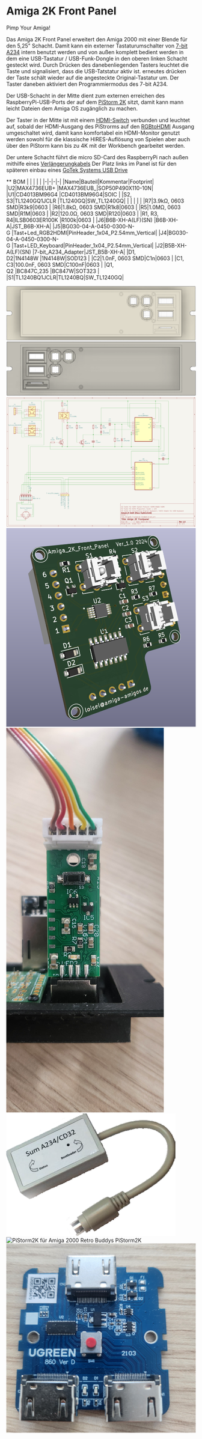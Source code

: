 # Amiga 2K Front Panel
Pimp Your Amiga!

Das Amiga 2K Front Panel erweitert den Amiga 2000 mit einer Blende für den 5,25" Schacht. Damit kann ein externer Tastaturumschalter von [7-bit A234](https://retro.7-bit.pl/?lang=en&go=projekty&name=SUM234) intern benutzt werden und von außen komplett bedient werden in dem eine USB-Tastatur / USB-Funk-Dongle in den oberen linken Schacht gesteckt wird. Durch Drücken des danebenliegenden Tasters leuchtet die Taste und signalisiert, dass die USB-Tatstatur aktiv ist. erneutes drücken der Taste schält wieder auf die angesteckte Original-Tastatur um. Der Taster daneben aktiviert den Programmiermodus des 7-bit A234.


Der USB-Schacht in der Mitte dient zum externen erreichen des RaspberryPi-USB-Ports der auf dem  [PiStorm 2K](https://github.com/captain-amygdala/pistorm) sitzt, damit kann mann leicht Dateien dem Amiga OS zugänglich zu machen.


Der Taster in der Mitte ist mit einem [HDMI-Switch](https://www.amazon.de/dp/B07H7JCCKM) verbunden und leuchtet auf, sobald der HDMI-Ausgang des PiStrorms auf den [RGBtoHDMI](https://github.com/LinuxJedi/AmigaRGBtoHDMI/tree/main/Amiga2000CPLDSlot) Ausgang umgeschaltet wird, damit kann komfortabel ein HDMI-Monitor genutzt werden sowohl für die klassische HIRES-Auflösung von Spielen aber auch über den PiStorm kann bis zu 4K mit der Workbench gearbeitet werden.

Der untere Schacht führt die micro SD-Card des RaspberryPi nach außen mithilfe eines [Verlängerungkabels](https://www.amazon.de/gp/product/B09MTJ17ZX)
Der Platz links im Panel ist für den späteren einbau eines [GoTek Systems USB Drive](https://de.aliexpress.com/item/1005005882655063.html)

** BOM
| | | | |
|-|-|-|-|
|Name|Bauteil|Kommentar|Footprint|
|U2|MAX4736EUB+ |MAX4736EUB_|SOP50P490X110-10N|
|U1|CD4013BM96G4 |CD4013BM96G4|SOIC |
|S2, S3|TL1240GQ1JCLR |TL1240GQ|SW_TL1240GQ|
| | | | |
|R7|3.9kΩ, 0603 SMD|R3k9|0603 |
|R6|1.8kΩ, 0603 SMD|R1k8|0603 |
|R5|1.0MΩ, 0603 SMD|R1M|0603 |
|R2|120.0Ω, 0603 SMD|R120|0603 |
|R1, R3, R4|ILSB0603ER100K |R100k|0603 |
|J6|B6B-XH-A(LF)(SN) |B6B-XH-A|JST_B6B-XH-A|
|J5|BG030-04-A-0450-0300-N-G |Tast+Led_RGB2HDMI|PinHeader_1x04_P2.54mm_Vertical|
|J4|BG030-04-A-0450-0300-N-G |Tast+LED_Keyboard|PinHeader_1x04_P2.54mm_Vertical|
|J2|B5B-XH-A(LF)(SN) |7-bit_A234_Adapter|JST_B5B-XH-A|
|D1, D2|1N4148W |1N4148W|SOD123 |
|C2|1.0nF, 0603 SMD|C1n|0603 |
|C1, C3|100.0nF, 0603 SMD|C100nF|0603 |
|Q1, Q2 |BC847C,235 |BC847W|SOT323 |
|S1|TL1240BQ1JCLR|TL1240BQ|SW_TL1240GQ|

![fusion360 Frontpanel Back](https://github.com/Kupferschmid/Amiga/blob/main/images/fusion360-Frontpanel_Front.png)
![fusion360 Frontpanel Back](https://github.com/Kupferschmid/Amiga/blob/main/images/fusion360-Frontpanel_Back.png)
![](https://github.com/Kupferschmid/Amiga/blob/main/images/Schaltplan%20Amiga2K_Front_Panel.png)
![Amiga2K Front Panel Platine](https://github.com/Kupferschmid/Amiga/blob/main/images/Amiga2K-Front-Panel-Platine.png)
![Amiga 2K Front Panel Platine](https://github.com/Kupferschmid/Amiga/blob/main/images/A234_installed_in%20Panel.jpg)
![SUM A234](https://github.com/Kupferschmid/Amiga/blob/main/images/SUM%20A234.png)
![PiStorm2K für Amiga 2000 Retro Buddys PiStorm2K](https://www.retrobuddys.com/wp-content/uploads/2024/01/retro-jan-3-scaled.jpg)
![Ugreen HDMI Switch](https://github.com/Kupferschmid/Amiga/blob/main/images/Ugreen%20hdmi-Switch.jpg)
